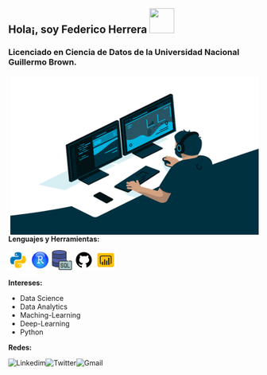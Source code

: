
## Hola¡, soy Federico Herrera <img src="https://pa1.narvii.com/6919/4f6170171a9bebd68d660c39dd0e2962f9a8372ar1-480-342_hq.gif" width="50" height="50" />

### Licenciado en Ciencia de Datos de la Universidad Nacional Guillermo Brown.

<img align="right" alt="GIF" src="https://github.com/f3derico1991/f3derico1991/blob/main/profile-img/giphy.gif?raw=true" width="500" height="320" />

**Lenguajes y Herramientas:**

<code><img height="40" src="https://github.com/f3derico1991/f3derico1991/blob/main/profile-img/python.png"></code>
<code><img height="40" src="https://github.com/f3derico1991/f3derico1991/blob/main/profile-img/rstudio.png"></code>
<code><img height="40" src="https://github.com/f3derico1991/f3derico1991/blob/main/profile-img/sql.png"></code>
<code><img height="40" src="https://github.com/f3derico1991/f3derico1991/blob/main/profile-img/github.png"></code>
<code><img height="40" src="https://github.com/f3derico1991/f3derico1991/blob/main/profile-img/power-bi.png"></code>

**Intereses:**
- Data Science
- Data Analytics
- Maching-Learning
- Deep-Learning
- Python

**Redes:**

<a href="https://www.linkedin.com/in/h%C3%A9ctor-federico-herrera-3ba44b203/">
    <img height="32" align="left" alt="Linkedim" src="https://fatimamartinez.es/wp-content/uploads/2019/02/logo-linkedin-600-x-600.jpg" />
</a>

<a href="https://twitter.com/fedeherrerahect">
    <img height="32" align="left" alt="Twitter" src="https://www.ucm.es/juliovelez/file/tw/?ver" />
</a>

<a href="mailto:herrerafedericohector@gmail.com">
    <img height="32" align="left" alt="Gmail" src="https://www.profesionalreview.com/wp-content/uploads/2017/05/3-extensiones-para-ser-m%C3%A1s-productivo-con-Gmail-00-1280x720.jpg" />
</a>



